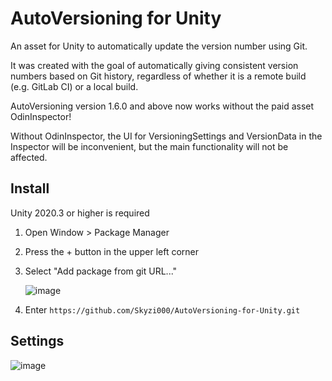 # AutoVersioning for Unity

An asset for Unity to automatically update the version number using Git.

It was created with the goal of automatically giving consistent version numbers based on Git history, regardless of whether it is a remote build (e.g. GitLab CI) or a local build.

AutoVersioning version 1.6.0 and above now works without the paid asset OdinInspector!

Without OdinInspector, the UI for VersioningSettings and VersionData in the Inspector will be inconvenient, but the main functionality will not be affected.

## Install

Unity 2020.3 or higher is required

1. Open Window > Package Manager
2. Press the + button in the upper left corner
3. Select "Add package from git URL..."

    ![image](https://user-images.githubusercontent.com/38061609/155865665-7f2e15a1-5e62-4bf3-aa05-6723d6d738dc.png)

4. Enter `https://github.com/Skyzi000/AutoVersioning-for-Unity.git`

## Settings

![image](https://user-images.githubusercontent.com/38061609/155865728-b91b6e67-4d89-4b49-a4aa-ab2eed0c0d58.png)

